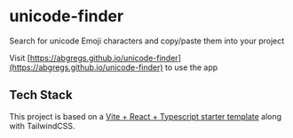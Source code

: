 # unicode-finder

Search for unicode Emoji characters and copy/paste them into your project

Visit [https://abgregs.github.io/unicode-finder](https://abgregs.github.io/unicode-finder) to use the app

## Tech Stack

This project is based on a [Vite + React + Typescript starter template](VITE_REACT_STARTER.md) along with TailwindCSS.
